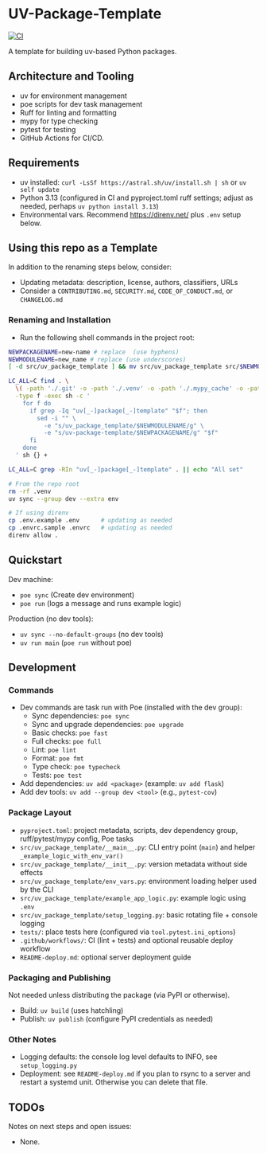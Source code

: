 # UV-Package-Template

[![CI](https://github.com/sirbuffalo/uv_package_template/actions/workflows/ci.yml/badge.svg)](https://github.com/sirbuffalo/uv_package_template/actions/workflows/ci.yml)

A template for building uv-based Python packages.

## Architecture and Tooling

- uv for environment management
- poe scripts for dev task management
- Ruff for linting and formatting
- mypy for type checking
- pytest for testing
- GitHub Actions for CI/CD.

## Requirements

- uv installed: `curl -LsSf https://astral.sh/uv/install.sh | sh` or `uv self update`
- Python 3.13 (configured in CI and pyproject.toml ruff settings; adjust as needed, perhaps `uv python install 3.13`)
- Environmental vars. Recommend https://direnv.net/ plus `.env` setup below.

## Using this repo as a Template

In addition to the renaming steps below, consider:

- Updating metadata: description, license, authors, classifiers, URLs
- Consider a `CONTRIBUTING.md`, `SECURITY.md`, `CODE_OF_CONDUCT.md`, or `CHANGELOG.md`

### Renaming and Installation

- Run the following shell commands in the project root:

```bash
NEWPACKAGENAME=new-name # replace  (use hyphens)
NEWMODULENAME=new_name # replace (use underscores)
[ -d src/uv_package_template ] && mv src/uv_package_template src/$NEWMODULENAME
```

```bash
LC_ALL=C find . \
  \( -path './.git' -o -path './.venv' -o -path './.mypy_cache' -o -path './.ruff_cache' -o -path './.pytest_cache' -o -path './dist' -o -path './build' \) -prune -o \
  -type f -exec sh -c '
    for f do
      if grep -Iq "uv[_-]package[_-]template" "$f"; then
        sed -i "" \
          -e "s/uv_package_template/$NEWMODULENAME/g" \
          -e "s/uv-package-template/$NEWPACKAGENAME/g" "$f"
      fi
    done
  ' sh {} +
```

```bash
LC_ALL=C grep -RIn "uv[_-]package[_-]template" . || echo "All set"
```

```bash
# From the repo root
rm -rf .venv
uv sync --group dev --extra env
```

```bash
# If using direnv
cp .env.example .env      # updating as needed
cp .envrc.sample .envrc   # updating as needed
direnv allow .
```

## Quickstart

Dev machine:

- `poe sync` (Create dev environment)
- `poe run` (logs a message and runs example logic)

Production (no dev tools):

- `uv sync --no-default-groups` (no dev tools)
- `uv run main` (`poe run` without poe)

## Development

### Commands

- Dev commands are task run with Poe (installed with the dev group):
  - Sync dependencies: `poe sync`
  - Sync and upgrade dependencies: `poe upgrade`
  - Basic checks: `poe fast`
  - Full checks: `poe full`
  - Lint: `poe lint`
  - Format: `poe fmt`
  - Type check: `poe typecheck`
  - Tests: `poe test`
- Add dependencies: `uv add <package>` (example: `uv add flask`)
- Add dev tools: `uv add --group dev <tool>` (e.g., `pytest-cov`)

### Package Layout

- `pyproject.toml`: project metadata, scripts, dev dependency group, ruff/pytest/mypy config, Poe tasks
- `src/uv_package_template/__main__.py`: CLI entry point (`main`) and helper `_example_logic_with_env_var()`
- `src/uv_package_template/__init__.py`: version metadata without side effects
- `src/uv_package_template/env_vars.py`: environment loading helper used by the CLI
- `src/uv_package_template/example_app_logic.py`: example logic using `.env`
- `src/uv_package_template/setup_logging.py`: basic rotating file + console logging
- `tests/`: place tests here (configured via `tool.pytest.ini_options`)
- `.github/workflows/`: CI (lint + tests) and optional reusable deploy workflow
- `README-deploy.md`: optional server deployment guide

### Packaging and Publishing

Not needed unless distributing the package (via PyPI or otherwise).

- Build: `uv build` (uses hatchling)
- Publish: `uv publish` (configure PyPI credentials as needed)

### Other Notes

- Logging defaults: the console log level defaults to INFO, see `setup_logging.py`
- Deployment: see `README-deploy.md` if you plan to rsync to a server and restart a systemd unit. Otherwise you can delete that file.

## TODOs

Notes on next steps and open issues:

- None.
